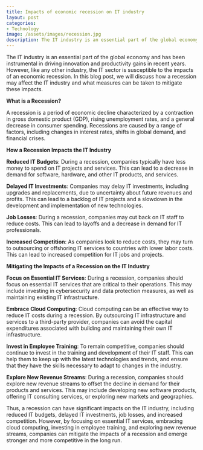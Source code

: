 ```yaml
---
title: Impacts of economic recession on IT industry
layout: post
categories:
- Technology
image: /assets/images/recession.jpg
description: The IT industry is an essential part of the global economy and has been instrumental in driving innovation and productivity
---
```


The IT industry is an essential part of the global economy and has been instrumental in driving innovation and productivity gains in recent years. However, like any other industry, the IT sector is susceptible to the impacts of an economic recession. In this blog post, we will discuss how a recession may affect the IT industry and what measures can be taken to mitigate these impacts.

**What is a Recession?**

A recession is a period of economic decline characterized by a contraction in gross domestic product (GDP), rising unemployment rates, and a general decrease in consumer spending. Recessions are caused by a range of factors, including changes in interest rates, shifts in global demand, and financial crises.

**How a Recession Impacts the IT Industry**

**Reduced IT Budgets**: During a recession, companies typically have less money to spend on IT projects and services. This can lead to a decrease in demand for software, hardware, and other IT products, and services.

**Delayed IT Investments**: Companies may delay IT investments, including upgrades and replacements, due to uncertainty about future revenues and profits. This can lead to a backlog of IT projects and a slowdown in the development and implementation of new technologies.

**Job Losses**: During a recession, companies may cut back on IT staff to reduce costs. This can lead to layoffs and a decrease in demand for IT professionals.

**Increased Competition**: As companies look to reduce costs, they may turn to outsourcing or offshoring IT services to countries with lower labor costs. This can lead to increased competition for IT jobs and projects.

**Mitigating the Impacts of a Recession on the IT Industry**

**Focus on Essential IT Services**: During a recession, companies should focus on essential IT services that are critical to their operations. This may include investing in cybersecurity and data protection measures, as well as maintaining existing IT infrastructure.

**Embrace Cloud Computing**: Cloud computing can be an effective way to reduce IT costs during a recession. By outsourcing IT infrastructure and services to a third-party provider, companies can avoid the capital expenditures associated with building and maintaining their own IT infrastructure.

**Invest in Employee Training**: To remain competitive, companies should continue to invest in the training and development of their IT staff. This can help them to keep up with the latest technologies and trends, and ensure that they have the skills necessary to adapt to changes in the industry.

**Explore New Revenue Streams**: During a recession, companies should explore new revenue streams to offset the decline in demand for their products and services. This may include developing new software products, offering IT consulting services, or exploring new markets and geographies.

Thus, a recession can have significant impacts on the IT industry, including reduced IT budgets, delayed IT investments, job losses, and increased competition. However, by focusing on essential IT services, embracing cloud computing, investing in employee training, and exploring new revenue streams, companies can mitigate the impacts of a recession and emerge stronger and more competitive in the long run.
